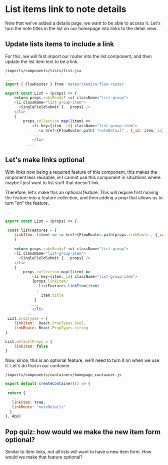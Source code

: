# List items link to note details

Now that we've added a details page, we want to be able to access it. Let's turn the note titles in the list on our homepage into links to the detail view.

## Update lists items to include a link

For this, we will first import our router into the list component, and then update the list item text to be a link.

``` /imports/components/lists/list.jsx ```

```js
...
import { FlowRouter } from 'meteor/kadira:flow-router'

export const List = (props) => {
	return props.subsReady? <ul className="list-group">
    <li className="list-group-item">
      <SingleFieldSubmit {...props} />
    </li>
    { 
    	props.collection.map((item) =>
    		<li key={item._id} className="list-group-item">
    		   <a href={FlowRouter.path( "noteDetail" , {_id: item._id})}>{item.title}</a> 
           ....
    		</li>
          ...
```

## Let's make links optional

With links now being a required feature of this component, this makes the omponent less reusable, ie I cannot use this component in situations where maybe I just want to list stuff that doesn't link.

Therefore, let's make this an optional feature.  This will require first moving the feature into a feature collection, and then adding a prop that allows us to turn "on" the feature.

```js
...

export const List = (props) => {

 const listFeatures = {
  	linkItem: (item) => <a href={FlowRouter.path(props.linkRoute , {_id: item._id})}>{item.title}</a>  	
	}
    
	return props.subsReady? <ul className="list-group">
    <li className="list-group-item">
      <SingleFieldSubmit {...props} />
    </li>
    { 
    	props.collection.map((item) =>
    		<li key={item._id} className="list-group-item">
            {props.linkItem? 
	 	       listFeatures.linkItem(item)
	 	      :
	 	        item.title
	 	     }
           ....
    		</li>
          ...
 List.propTypes = {
	linkItem:  React.PropTypes.bool,
    linkRoute: React.PropTypes.string
}

List.defaultProps = {
	linkItem: false
}
```

Now, since, this is an optional feature, we'll need to turn it on when we use it.  Let's do that in our container.

``` /imports/components/containers/homepage_container.js ```

```js
export default createContainer(() => {
 ...
 return {
   ...
   linkItem: true,
   linkRoute: "noteDetails"
  }
}, App)
```


## Pop quiz: how would we make the new item form optional?
Similar to item links, not all lists will want to have a new item form.  How would we make that feature optional?


